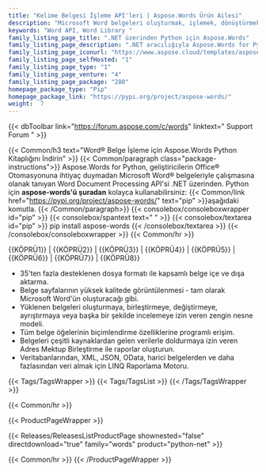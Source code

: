 ```yaml
---
title: "Kelime Belgesi İşleme API'leri | Aspose.Words Ürün Ailesi"
description: "Microsoft Word belgeleri oluşturmak, işlemek, dönüştürmek ve işlemek için .NET, Java, C++ ve Android kitaplıklarını indirin. Aile ayrıca Raporlama Servisleri, SharePoint ve JasperReports için uzantı, çözüm ve ihracatçı içerir."
keywords: "Word API, Word Library "
family_listing_page_title: ".NET üzerinden Python için Aspose.Words"
family_listing_page_description: ".NET aracılığıyla Aspose.Words for Python, doğrudan uygulamalarınız içinde çok çeşitli belge işleme görevlerini gerçekleştirmenizi sağlayan gelişmiş bir Word Belge İşleme API'sidir."
family_listing_page_iconurl: "https://www.aspose.cloud/templates/aspose/App_Themes/V3/images/words/272x272/aspose_words-for-net.png"
family_listing_page_selfHosted: "1"
family_listing_page_type: "1"
family_listing_page_venture: "4"
family_listing_page_package: "280"
homepage_package_type: "Pip"
homepage_package_link: "https://pypi.org/project/aspose-words/"
weight:  7
---
```


{{< dbToolbar link="https://forum.aspose.com/c/words" linktext=" Support Forum " >}}

{{< Common/h3 text="Word® Belge İşleme için Aspose.Words Python Kitaplığını İndirin"  >}}
{{< Common/paragraph class="package-instructions">}}
Aspose.Words for Python, geliştiricilerin Office® Otomasyonuna ihtiyaç duymadan Microsoft Word® belgeleriyle çalışmasına olanak tanıyan Word Document Processing API'si .NET üzerinden.
Python için <b>aspose-words'ü şuradan</b> kolayca kullanabilirsiniz:
{{< Common/link href="https://pypi.org/project/aspose-words/" text="pip"  >}}aşağıdaki komutla.
{{< /Common/paragraph>}}
{{< consolebox/consoleboxwrapper id="pip" >}}
       {{< consolebox/spantext text=" " >}}
       {{< consolebox/textarea id="pip" >}} pip install aspose-words {{< /consolebox/textarea >}}
{{< /consolebox/consoleboxwrapper >}}
{{< Common/hr >}}

{{KÖPRÜ1}} | {{KÖPRÜ2}} | {{KÖPRÜ3}} | {{KÖPRÜ4}} | {{KÖPRÜ5}} | {{KÖPRÜ6}} | {{KÖPRÜ7}} | {{KÖPRÜ8}}

- 35'ten fazla desteklenen dosya formatı ile kapsamlı belge içe ve dışa aktarma.
- Belge sayfalarının yüksek kalitede görüntülenmesi - tam olarak Microsoft Word'ün oluşturacağı gibi.
- Yüklenen belgeleri oluşturmaya, birleştirmeye, değiştirmeye, ayrıştırmaya veya başka bir şekilde incelemeye izin veren zengin nesne modeli.
- Tüm belge öğelerinin biçimlendirme özelliklerine programlı erişim.
- Belgeleri çeşitli kaynaklardan gelen verilerle doldurmaya izin veren Adres Mektup Birleştirme ile raporlar oluşturun.
- Veritabanlarından, XML, JSON, OData, harici belgelerden ve daha fazlasından veri almak için LINQ Raporlama Motoru.

{{< Tags/TagsWrapper >}}
 {{< Tags/TagsList >}}
{{< /Tags/TagsWrapper >}}

{{< Common/hr >}}

{{< ProductPageWrapper >}}
<!-- ReleasesListProductPage-->
   {{< Releases/ReleasesListProductPage shownested="false"  directdownload="true" family="words" product="python-net" >}}
<!-- /ReleasesListProductPage-->
{{< Common/hr >}}
{{< /ProductPageWrapper >}}

